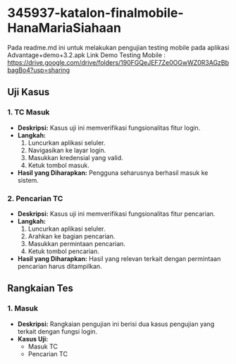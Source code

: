 # 345937-katalon-finalmobile-HanaMariaSiahaan
Pada readme.md ini untuk melakukan pengujian testing mobile pada aplikasi Advantage+demo+3.2.apk
Link Demo Testing Mobile : https://drive.google.com/drive/folders/190FGQeJEF7Ze0OGwWZ0R3AGzBbbagBo4?usp=sharing

## Uji Kasus

### 1. TC Masuk
- **Deskripsi:** Kasus uji ini memverifikasi fungsionalitas fitur login.
- **Langkah:**
   1. Luncurkan aplikasi seluler.
   2. Navigasikan ke layar login.
   3. Masukkan kredensial yang valid.
   4. Ketuk tombol masuk.
- **Hasil yang Diharapkan:** Pengguna seharusnya berhasil masuk ke sistem.

### 2. Pencarian TC
- **Deskripsi:** Kasus uji ini memverifikasi fungsionalitas fitur pencarian.
- **Langkah:**
   1. Luncurkan aplikasi seluler.
   2. Arahkan ke bagian pencarian.
   3. Masukkan permintaan pencarian.
   4. Ketuk tombol pencarian.
- **Hasil yang Diharapkan:** Hasil yang relevan terkait dengan permintaan pencarian harus ditampilkan.

## Rangkaian Tes

### 1. Masuk
- **Deskripsi:** Rangkaian pengujian ini berisi dua kasus pengujian yang terkait dengan fungsi login.
- **Kasus Uji:**
   - Masuk TC
   - Pencarian TC

